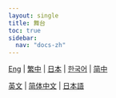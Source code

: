 ```yaml
---
layout: single
title: 舞台
toc: true
sidebar:
  nav: "docs-zh"
---
```

[Eng](/dancexr/features/stages) | [繁中](/tw/dancexr/features/stages) | [日本](/jp/dancexr/features/stages) | [한국어](/kr/dancexr/features/stages) | [简中](/zh/dancexr/features/stages)

[英文](/dancexr/features/stages) | [简体中文](/zh/dancexr/features/stages) | [日本語](/jp/dancexr/features/stages)